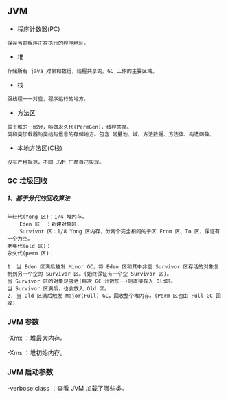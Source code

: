 ## JVM

* 程序计数器(PC)

~~~
保存当前程序正在执行的程序地址。
~~~

* 堆

~~~ 
存储所有 java 对象和数组，线程共享的。GC 工作的主要区域。
~~~

* 栈

~~~
跟线程一一对应，程序运行的地方。
~~~

* 方法区

~~~
属于堆的一部分，叫做永久代(PermGen)，线程共享。
类和类加载器的类结构信息的存储地方。包含 常量池、域、方法数据、方法体、构造函数、
~~~

* 本地方法区(C栈)

~~~
没有严格规范，不同 JVM 厂商自己实现。
~~~



### GC 垃圾回收

##### 1、基于分代的回收算法

~~~
年轻代(Yong 区)：1/4 堆内存。
	Eden 区	：新建对象区，
	Survivor 区：1/8 Yong 区内存，分两个完全相同的子区 From 区、To 区，保证有一个为空。
老年代(old 区)：
永久代(perm 区)：

1. 当 Eden 区满后触发 Minor GC，将 Eden 区和其中非空 Survivor 区存活的对象复制到另一个空的 Survivor 区。(始终保证有一个空 Survivor 区)。
当 Survivor 区的对象足够老(每次 GC 计数加一)则直接存入 Old区。
当 Survivor 区满后，也会放入 Old 区。
2. 当 Old 区满后触发 Major(Full) GC，回收整个堆内存。(Perm 区也由 Full GC 回收)
~~~









### JVM 参数

-Xmx	：堆最大内存。

-Xms	：堆初始内存。



### JVM 启动参数

-verbose:class	：查看 JVM 加载了哪些类。